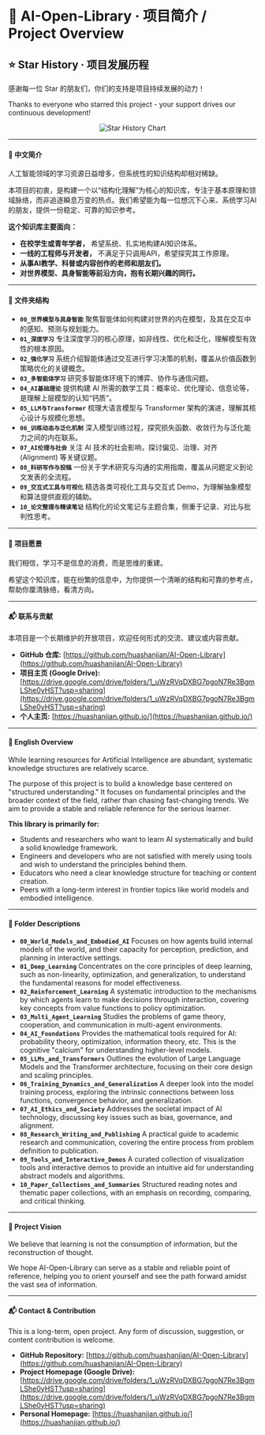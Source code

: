 ﻿# **📘 AI-Open-Library · 项目简介 / Project Overview**

## **⭐ Star History · 项目发展历程**

感谢每一位 Star 的朋友们，你们的支持是项目持续发展的动力！

Thanks to everyone who starred this project - your support drives our continuous development!

<div align="center">

<picture>
  <source media="(prefers-color-scheme: dark)" srcset="https://api.star-history.com/svg?repos=huashanjian/AI-Open-Library&type=Date&theme=dark" />
  <source media="(prefers-color-scheme: light)" srcset="https://api.star-history.com/svg?repos=huashanjian/AI-Open-Library&type=Date" />
  <img alt="Star History Chart" src="https://api.star-history.com/svg?repos=huashanjian/AI-Open-Library&type=Date" />
</picture>

</div>

---

#### **📖 中文简介**

人工智能领域的学习资源日益增多，但系统性的知识结构却相对稀缺。

本项目的初衷，是构建一个以“结构化理解”为核心的知识库，专注于基本原理和领域脉络，而非追逐瞬息万变的热点。我们希望能为每一位想沉下心来、系统学习AI的朋友，提供一份稳定、可靠的知识参考。

**这个知识库主要面向：**

* **在校学生或青年学者，** 希望系统、扎实地构建AI知识体系。
* **一线的工程师与开发者，** 不满足于只调用API，希望探究其工作原理。
* **从事AI教学、科普或内容创作的老师和朋友们。**
* **对世界模型、具身智能等前沿方向，抱有长期兴趣的同行。**

---

#### **📂 文件夹结构**

* **`00_世界模型与具身智能`**
    聚焦智能体如何构建对世界的内在模型，及其在交互中的感知、预测与规划能力。
* **`01_深度学习`**
    专注深度学习的核心原理，如非线性、优化和泛化，理解模型有效性的根本原因。
* **`02_强化学习`**
    系统介绍智能体通过交互进行学习决策的机制，覆盖从价值函数到策略优化的关键概念。
* **`03_多智能体学习`**
    研究多智能体环境下的博弈、协作与通信问题。
* **`04_AI基础理论`**
    提供构建 AI 所需的数学工具：概率论、优化理论、信息论等，是理解上层模型的认知“钙质”。
* **`05_LLM与Transformer`**
    梳理大语言模型与 Transformer 架构的演进，理解其核心设计与规模化思想。
* **`06_训练动态与泛化机制`**
    深入模型训练过程，探究损失函数、收敛行为与泛化能力之间的内在联系。
* **`07_AI伦理与社会`**
    关注 AI 技术的社会影响，探讨偏见、治理、对齐 (Alignment) 等关键议题。
* **`08_科研写作与投稿`**
    一份关于学术研究与沟通的实用指南，覆盖从问题定义到论文发表的全流程。
* **`09_交互式工具与可视化`**
    精选各类可视化工具与交互式 Demo，为理解抽象模型和算法提供直观的辅助。
* **`10_论文整理与精读笔记`**
    结构化的论文笔记与主题合集，侧重于记录、对比与批判性思考。

---

#### **🧭 项目愿景**

我们相信，学习不是信息的消费，而是思维的重建。

希望这个知识库，能在纷繁的信息中，为你提供一个清晰的结构和可靠的参考点，帮助你厘清脉络，看清方向。

---

#### **📬 联系与贡献**

本项目是一个长期维护的开放项目，欢迎任何形式的交流、建议或内容贡献。

* **GitHub 仓库:** [https://github.com/huashanjian/AI-Open-Library](https://github.com/huashanjian/AI-Open-Library)
* **项目主页 (Google Drive):** [https://drive.google.com/drive/folders/1_uWzRVqDXBG7pgoN7Re3BgmLShe0yHST?usp=sharing](https://drive.google.com/drive/folders/1_uWzRVqDXBG7pgoN7Re3BgmLShe0yHST?usp=sharing)
* **个人主页:** [https://huashanjian.github.io/](https://huashanjian.github.io/)

---

#### **📖 English Overview**

While learning resources for Artificial Intelligence are abundant, systematic knowledge structures are relatively scarce.

The purpose of this project is to build a knowledge base centered on "structured understanding." It focuses on fundamental principles and the broader context of the field, rather than chasing fast-changing trends. We aim to provide a stable and reliable reference for the serious learner.

**This library is primarily for:**

* Students and researchers who want to learn AI systematically and build a solid knowledge framework.
* Engineers and developers who are not satisfied with merely using tools and wish to understand the principles behind them.
* Educators who need a clear knowledge structure for teaching or content creation.
* Peers with a long-term interest in frontier topics like world models and embodied intelligence.

---

#### **📂 Folder Descriptions**

* **`00_World_Models_and_Embodied_AI`**
    Focuses on how agents build internal models of the world, and their capacity for perception, prediction, and planning in interactive settings.
* **`01_Deep_Learning`**
    Concentrates on the core principles of deep learning, such as non-linearity, optimization, and generalization, to understand the fundamental reasons for model effectiveness.
* **`02_Reinforcement_Learning`**
    A systematic introduction to the mechanisms by which agents learn to make decisions through interaction, covering key concepts from value functions to policy optimization.
* **`03_Multi_Agent_Learning`**
    Studies the problems of game theory, cooperation, and communication in multi-agent environments.
* **`04_AI_Foundations`**
    Provides the mathematical tools required for AI: probability theory, optimization, information theory, etc. This is the cognitive "calcium" for understanding higher-level models.
* **`05_LLMs_and_Transformers`**
    Outlines the evolution of Large Language Models and the Transformer architecture, focusing on their core design and scaling principles.
* **`06_Training_Dynamics_and_Generalization`**
    A deeper look into the model training process, exploring the intrinsic connections between loss functions, convergence behavior, and generalization.
* **`07_AI_Ethics_and_Society`**
    Addresses the societal impact of AI technology, discussing key issues such as bias, governance, and alignment.
* **`08_Research_Writing_and_Publishing`**
    A practical guide to academic research and communication, covering the entire process from problem definition to publication.
* **`09_Tools_and_Interactive_Demos`**
    A curated collection of visualization tools and interactive demos to provide an intuitive aid for understanding abstract models and algorithms.
* **`10_Paper_Collections_and_Summaries`**
    Structured reading notes and thematic paper collections, with an emphasis on recording, comparing, and critical thinking.

---

#### **🧭 Project Vision**

We believe that learning is not the consumption of information, but the reconstruction of thought.

We hope AI-Open-Library can serve as a stable and reliable point of reference, helping you to orient yourself and see the path forward amidst the vast sea of information.

---

#### **📬 Contact & Contribution**

This is a long-term, open project. Any form of discussion, suggestion, or content contribution is welcome.

* **GitHub Repository:** [https://github.com/huashanjian/AI-Open-Library](https://github.com/huashanjian/AI-Open-Library)
* **Project Homepage (Google Drive):** [https://drive.google.com/drive/folders/1_uWzRVqDXBG7pgoN7Re3BgmLShe0yHST?usp=sharing](https://drive.google.com/drive/folders/1_uWzRVqDXBG7pgoN7Re3BgmLShe0yHST?usp=sharing)
* **Personal Homepage:** [https://huashanjian.github.io/](https://huashanjian.github.io/)
